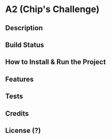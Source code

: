 # **A2 (Chip's Challenge)**  

## **Description**

## **Build Status**

## **How to Install & Run the Project**

## **Features**

## **Tests**

## **Credits**

## **License (?)** 
